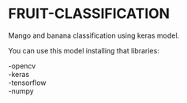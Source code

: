 # FRUIT-CLASSIFICATION
Mango and banana classification using keras model.

You can use this model installing that libraries:

-opencv <br />
-keras <br />
-tensorflow <br />
-numpy <br />
